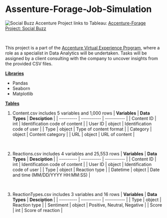 # Assenture-Forage-Job-Simulation
![Social Buzz Accenture Project](https://github.com/ffasnil/Assenture-Forage-Job-Simulation/assets/89661712/669049bf-455e-4265-bd1b-75152d65e6cd)
links to Tableau: [Accenture-Forage Project: Social Buzz](https://public.tableau.com/views/Accenture-ForageProjectSocialBuzz/Dashboard1?:language=en-US&:sid=&:display_count=n&:origin=viz_share_link)

</br>

This project is a part of the [Accenture Virtual Experience Program](https://www.accenture.com/gb-en/careers/local/virtual-experience-program), where a role as a specialist in Data Analytics will be undertaken. Tasks will be assigned by a client consulting with the company to uncover insights from the provided CSV files.

**<ins>Libraries</ins>**
* Pandas
* Seaborn
* Matplotlib

**<ins>Tables</ins>**
1) Content.csv includes 5 variables and 1,000 rows
   | **Variables** | **Data Types** | **Desciption** |
   | --------- | ---------- | ---------- |
   | Content ID | int | Identification code of content |
   | User ID | object | Identification code of user |
   | Type | object | Type of content format |
   | Category | object | Content category |
   | URL | object | URL of content |
   
</br>

2) Reactions.csv includes 4 variables and 25,553 rows
   | **Variables** | **Data Types** | **Desciption** |
   | --------- | ---------- | ---------- |
   | Content ID | int | Identification code of content |
   | User ID | object | Identification code of user |
   | Type | object | Reaction type |
   | Datetime | object | Date and time (MM/DD/YYYY HH:MM:SS) |

</br>

3) ReactionTypes.csv includes 3 variables and 16 rows
    | **Variables** | **Data Types** | **Desciption** |
   | --------- | ---------- | ---------- |
   | Type | object | Reaction type |
   | Sentiment | object | Positive, Neutral, Negative |
   | Score | int | Score of reaction |

   
